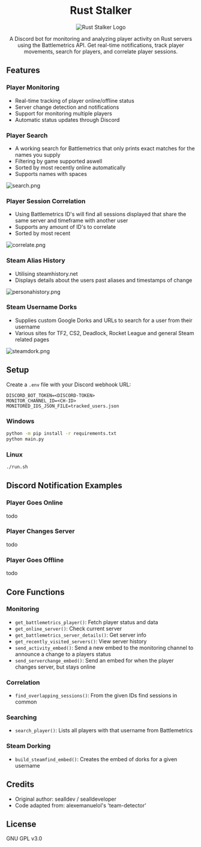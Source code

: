 <div align="center">

# Rust Stalker

![Rust Stalker Logo](img/logo.png)

A Discord bot for monitoring and analyzing player activity on Rust servers using the Battlemetrics API. Get real-time notifications, track player movements, search for players, and correlate player sessions.

</div>

## Features

### Player Monitoring
- Real-time tracking of player online/offline status
- Server change detection and notifications
- Support for monitoring multiple players
- Automatic status updates through Discord

### Player Search
- A working search for Battlemetrics that only prints exact matches for the names you supply
- Filtering by game supported aswell
- Sorted by most recently online automatically
- Supports names with spaces

![search.png](img/search.png)

### Player Session Correlation
- Using Battlemetrics ID's will find all sessions displayed that share the same server and timeframe with another user
- Supports any amount of ID's to correlate
- Sorted by most recent

![correlate.png](img/correlate.png)

### Steam Alias History
- Utilising steamhistory.net
- Displays details about the users past aliases and timestamps of change

![personahistory.png](img/personahistory.png)

### Steam Username Dorks
- Supplies custom Google Dorks and URLs to search for a user from their username
- Various sites for TF2, CS2, Deadlock, Rocket League and general Steam related pages

![steamdork.png](img/steamdork.png)

## Setup

Create a `.env` file with your Discord webhook URL:
```
DISCORD_BOT_TOKEN=<DISCORD-TOKEN>
MONITOR_CHANNEL_ID=<CH-ID>
MONITORED_IDS_JSON_FILE=tracked_users.json
```

### Windows
```bash
python -m pip install -r requirements.txt
python main.py
```

### Linux
```bash
./run.sh
```

## Discord Notification Examples

### Player Goes Online
todo

### Player Changes Server
todo

### Player Goes Offline
todo

## Core Functions

### Monitoring
- `get_battlemetrics_player()`: Fetch player status and data
- `get_online_server()`: Check current server
- `get_battlemetrics_server_details()`: Get server info
- `get_recently_visited_servers()`: View server history
- `send_activity_embed()`: Send a new embed to the monitoring channel to announce a change to a players status
- `send_serverchange_embed()`: Send an embed for when the player changes server, but stays online

### Correlation
- `find_overlapping_sessions()`: From the given IDs find sessions in common

### Searching
- `search_player()`: Lists all players with that username from Battlemetrics

### Steam Dorking
- `build_steamfind_embed()`: Creates the embed of dorks for a given username

## Credits
- Original author: sealldev / sealldeveloper
- Code adapted from: alexemanuelol's 'team-detector'

## License
GNU GPL v3.0
